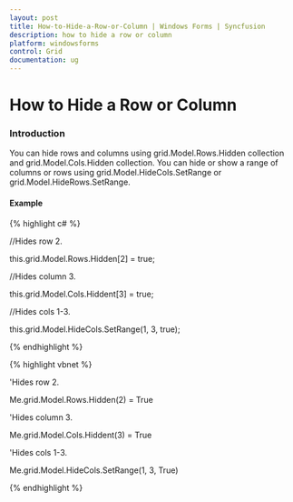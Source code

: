 ```yaml
---
layout: post
title: How-to-Hide-a-Row-or-Column | Windows Forms | Syncfusion
description: how to hide a row or column
platform: windowsforms
control: Grid
documentation: ug
---
```


# How to Hide a Row or Column

### Introduction

You can hide rows and columns using grid.Model.Rows.Hidden collection and grid.Model.Cols.Hidden collection. You can hide or show a range of columns or rows using grid.Model.HideCols.SetRange or grid.Model.HideRows.SetRange.

#### Example

{% highlight c# %}



//Hides row 2.

this.grid.Model.Rows.Hidden[2] = true; 



//Hides column 3.

this.grid.Model.Cols.Hiddent[3] = true; 



//Hides cols 1-3.

this.grid.Model.HideCols.SetRange(1, 3, true); 


{% endhighlight %}

{% highlight vbnet %}



'Hides row 2. 

Me.grid.Model.Rows.Hidden(2) = True 



'Hides column 3.

Me.grid.Model.Cols.Hiddent(3) = True 



'Hides cols 1-3.

Me.grid.Model.HideCols.SetRange(1, 3, True) 


{% endhighlight %}

